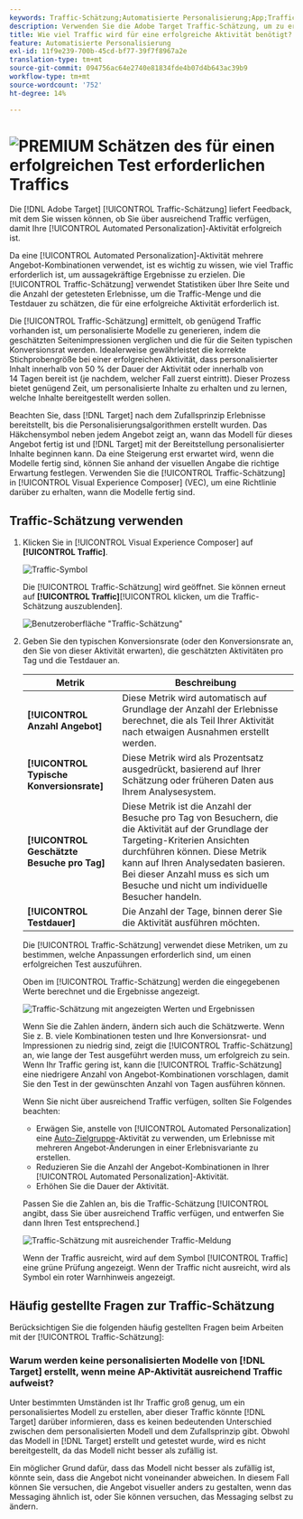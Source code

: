 ```yaml
---
keywords: Traffic-Schätzung;Automatisierte Personalisierung;App;Traffic-Schätzung;Auto-Zielgruppe
description: Verwenden Sie die Adobe Target Traffic-Schätzung, um zu ermitteln, ob Sie über ausreichend Traffic verfügen, damit Ihre Automated Personalization-Aktivität erfolgreich ist.
title: Wie viel Traffic wird für eine erfolgreiche Aktivität benötigt?
feature: Automatisierte Personalisierung
exl-id: 11f9e239-700b-45cd-bf77-39f7f8967a2e
translation-type: tm+mt
source-git-commit: 094756ac64e2740e81834fde4b07d4b643ac39b9
workflow-type: tm+mt
source-wordcount: '752'
ht-degree: 14%

---
```


# ![PREMIUM](/help/assets/premium.png) Schätzen des für einen erfolgreichen Test erforderlichen Traffics

Die [!DNL Adobe Target] [!UICONTROL Traffic-Schätzung] liefert Feedback, mit dem Sie wissen können, ob Sie über ausreichend Traffic verfügen, damit Ihre [!UICONTROL Automated Personalization]-Aktivität erfolgreich ist.

Da eine [!UICONTROL Automated Personalization]-Aktivität mehrere Angebot-Kombinationen verwendet, ist es wichtig zu wissen, wie viel Traffic erforderlich ist, um aussagekräftige Ergebnisse zu erzielen. Die [!UICONTROL Traffic-Schätzung] verwendet Statistiken über Ihre Seite und die Anzahl der getesteten Erlebnisse, um die Traffic-Menge und die Testdauer zu schätzen, die für eine erfolgreiche Aktivität erforderlich ist.

Die [!UICONTROL Traffic-Schätzung] ermittelt, ob genügend Traffic vorhanden ist, um personalisierte Modelle zu generieren, indem die geschätzten Seitenimpressionen verglichen und die für die Seiten typischen Konversionsrat werden. Idealerweise gewährleistet die korrekte Stichprobengröße bei einer erfolgreichen Aktivität, dass personalisierter Inhalt innerhalb von 50 % der Dauer der Aktivität oder innerhalb von 14 Tagen bereit ist (je nachdem, welcher Fall zuerst eintritt). Dieser Prozess bietet genügend Zeit, um personalisierte Inhalte zu erhalten und zu lernen, welche Inhalte bereitgestellt werden sollen.

Beachten Sie, dass [!DNL Target] nach dem Zufallsprinzip Erlebnisse bereitstellt, bis die Personalisierungsalgorithmen erstellt wurden. Das Häkchensymbol neben jedem Angebot zeigt an, wann das Modell für dieses Angebot fertig ist und [!DNL Target] mit der Bereitstellung personalisierter Inhalte beginnen kann. Da eine Steigerung erst erwartet wird, wenn die Modelle fertig sind, können Sie anhand der visuellen Angabe die richtige Erwartung festlegen. Verwenden Sie die [!UICONTROL Traffic-Schätzung] in [!UICONTROL Visual Experience Composer] (VEC), um eine Richtlinie darüber zu erhalten, wann die Modelle fertig sind.

## Traffic-Schätzung verwenden

1. Klicken Sie in [!UICONTROL Visual Experience Composer] auf **[!UICONTROL Traffic]**.

   ![Traffic-Symbol](/help/c-activities/t-automated-personalization/assets/icon-traffic.png)

   Die [!UICONTROL Traffic-Schätzung] wird geöffnet. Sie können erneut auf **[!UICONTROL Traffic]**[!UICONTROL  klicken, um die Traffic-Schätzung auszublenden].

   ![Benutzeroberfläche &quot;Traffic-Schätzung&quot;](assets/ap_est.png)

1. Geben Sie den typischen Konversionsrate (oder den Konversionsrate an, den Sie von dieser Aktivität erwarten), die geschätzten Aktivitäten pro Tag und die Testdauer an.

   | Metrik | Beschreibung |
   | --- | --- |
   | **[!UICONTROL Anzahl Angebot]** | Diese Metrik wird automatisch auf Grundlage der Anzahl der Erlebnisse berechnet, die als Teil Ihrer Aktivität nach etwaigen Ausnahmen erstellt werden. |
   | **[!UICONTROL Typische Konversionsrate]** | Diese Metrik wird als Prozentsatz ausgedrückt, basierend auf Ihrer Schätzung oder früheren Daten aus Ihrem Analysesystem. |
   | **[!UICONTROL Geschätzte Besuche pro Tag]** | Diese Metrik ist die Anzahl der Besuche pro Tag von Besuchern, die die Aktivität auf der Grundlage der Targeting-Kriterien Ansichten durchführen können. Diese Metrik kann auf Ihren Analysedaten basieren. Bei dieser Anzahl muss es sich um Besuche und nicht um individuelle Besucher handeln. |
   | **[!UICONTROL Testdauer]** | Die Anzahl der Tage, binnen derer Sie die Aktivität ausführen möchten. |

   Die [!UICONTROL Traffic-Schätzung] verwendet diese Metriken, um zu bestimmen, welche Anpassungen erforderlich sind, um einen erfolgreichen Test auszuführen.

   Oben im [!UICONTROL Traffic-Schätzung] werden die eingegebenen Werte berechnet und die Ergebnisse angezeigt.

   ![Traffic-Schätzung mit angezeigten Werten und Ergebnissen](assets/ap_est_no.png)

   Wenn Sie die Zahlen ändern, ändern sich auch die Schätzwerte. Wenn Sie z. B. viele Kombinationen testen und Ihre Konversionsrat- und Impressionen zu niedrig sind, zeigt die [!UICONTROL Traffic-Schätzung] an, wie lange der Test ausgeführt werden muss, um erfolgreich zu sein. Wenn Ihr Traffic gering ist, kann die [!UICONTROL Traffic-Schätzung] eine niedrigere Anzahl von Angebot-Kombinationen vorschlagen, damit Sie den Test in der gewünschten Anzahl von Tagen ausführen können.

   Wenn Sie nicht über ausreichend Traffic verfügen, sollten Sie Folgendes beachten:

   * Erwägen Sie, anstelle von [!UICONTROL Automated Personalization] eine [Auto-Zielgruppe](/help/c-activities/auto-target/auto-target-to-optimize.md)-Aktivität zu verwenden, um Erlebnisse mit mehreren Angebot-Änderungen in einer Erlebnisvariante zu erstellen.
   * Reduzieren Sie die Anzahl der Angebot-Kombinationen in Ihrer [!UICONTROL Automated Personalization]-Aktivität.
   * Erhöhen Sie die Dauer der Aktivität.

   Passen Sie die Zahlen an, bis die Traffic-Schätzung [!UICONTROL angibt, dass Sie über ausreichend Traffic verfügen, und entwerfen Sie dann Ihren Test entsprechend.]

   ![Traffic-Schätzung mit ausreichender Traffic-Meldung](assets/ap_est_yes.png)

   Wenn der Traffic ausreicht, wird auf dem Symbol [!UICONTROL Traffic] eine grüne Prüfung angezeigt. Wenn der Traffic nicht ausreicht, wird als Symbol ein roter Warnhinweis angezeigt.

## Häufig gestellte Fragen zur Traffic-Schätzung

Berücksichtigen Sie die folgenden häufig gestellten Fragen beim Arbeiten mit der [!UICONTROL Traffic-Schätzung]:

### Warum werden keine personalisierten Modelle von [!DNL Target] erstellt, wenn meine AP-Aktivität ausreichend Traffic aufweist?

Unter bestimmten Umständen ist Ihr Traffic groß genug, um ein personalisiertes Modell zu erstellen, aber dieser Traffic könnte [!DNL Target] darüber informieren, dass es keinen bedeutenden Unterschied zwischen dem personalisierten Modell und dem Zufallsprinzip gibt. Obwohl das Modell in [!DNL Target] erstellt und getestet wurde, wird es nicht bereitgestellt, da das Modell nicht besser als zufällig ist.

Ein möglicher Grund dafür, dass das Modell nicht besser als zufällig ist, könnte sein, dass die Angebot nicht voneinander abweichen. In diesem Fall können Sie versuchen, die Angebot visueller anders zu gestalten, wenn das Messaging ähnlich ist, oder Sie können versuchen, das Messaging selbst zu ändern.
